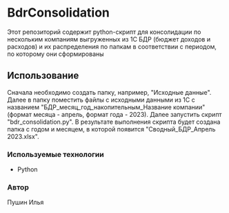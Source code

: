 # BdrConsolidation

Этот репозиторий содержит python-скрипт для консолидации по нескольким компаниям выгруженных из 1С БДР (бюджет доходов и расходов) и их распределения по папкам в соответствии с периодом, по которому они сформированы

## Использование

Сначала необходимо создать папку, например, "Исходные данные". Далее в папку поместить файлы с исходными данными из 1С с названием "БДР_месяц_год_накопительным_Название компании" (формат месяца - апрель, формат года - 2023). Далее запустить скрипт "bdr_consolidation.py". В результате выполнения скрипта будет создана папка с годом и месяцем, в которой появится "Сводный_БДР_Апрель 2023.xlsx".

### Используемые технологии

- Python

### Автор

Пушин Илья
